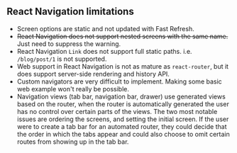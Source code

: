 ## React Navigation limitations

- Screen options are static and not updated with Fast Refresh.
- ~~React Navigation does not support nested screens with the same name.~~ Just need to suppress the warning.
- React Navigation `Link` does not support full static paths. i.e. `/blog/post/1` is not supported.
- Web support in React Navigation is not as mature as `react-router`, but it does support server-side rendering and history API.
- Custom navigators are very difficult to implement. Making some basic web example won't really be possible.
- Navigation views (tab bar, navigation bar, drawer) use generated views based on the router, when the router is automatically generated the user has no control over certain parts of the views. The two most notable issues are ordering the screens, and setting the initial screen. If the user were to create a tab bar for an automated router, they could decide that the order in which the tabs appear and could also choose to omit certain routes from showing up in the tab bar.
